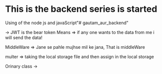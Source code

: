 # This is the backend series is started

Using of the node js and javaScript"# gautam_aur_backend" 


-> JWT is the bear token Means => if any one wants to the data from me i will send the data! 

MiddleWare => Jane se pahle mujhse mil ke jana, That is middleWare

multer => taking the local storage file and then assign in the local storage

Orinary class -> 